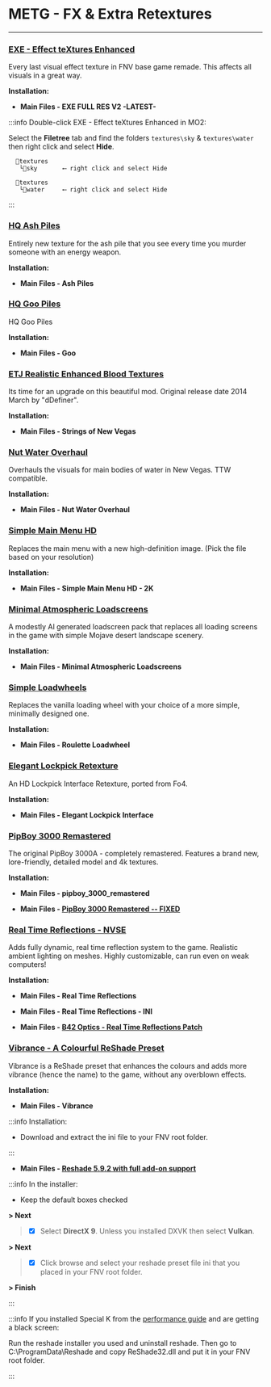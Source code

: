 # METG - FX & Extra Retextures

---

### [EXE - Effect teXtures Enhanced](https://www.nexusmods.com/newvegas/mods/62989)

Every last visual effect texture in FNV base game remade. This affects all visuals in a great way. 

**Installation:**

- **Main Files - EXE FULL RES V2 -LATEST-**

:::info Double-click EXE - Effect teXtures Enhanced in MO2:

Select the **Filetree** tab and find the folders `textures\sky` & `textures\water` then right click and select **Hide**.

```
  📁textures 
   └📁sky       ⟵ right click and select Hide
```
```
  📁textures 
   └📁water     ⟵ right click and select Hide
```

:::

### [HQ Ash Piles](https://www.nexusmods.com/newvegas/mods/82566)

Entirely new texture for the ash pile that you see every time you murder someone with an energy weapon. 

**Installation:**

- **Main Files - Ash Piles**


### [HQ Goo Piles](https://www.nexusmods.com/newvegas/mods/82567)

HQ Goo Piles 

**Installation:**

- **Main Files - Goo**


### [ETJ Realistic Enhanced Blood Textures](https://www.nexusmods.com/newvegas/mods/76113)

Its time for an upgrade on this beautiful mod. Original release date 2014 March by "dDefiner".

**Installation:**

- **Main Files - Strings of New Vegas**


### [Nut Water Overhaul](https://www.nexusmods.com/newvegas/mods/75995)

Overhauls the visuals for main bodies of water in New Vegas. TTW compatible. 

**Installation:**

- **Main Files - Nut Water Overhaul**


### [Simple Main Menu HD](https://www.nexusmods.com/newvegas/mods/64931)

Replaces the main menu with a new high-definition image. (Pick the file based on your resolution)

**Installation:**

- **Main Files - Simple Main Menu HD - 2K**


### [Minimal Atmospheric Loadscreens](https://www.nexusmods.com/newvegas/mods/82586)

A modestly AI generated loadscreen pack that replaces all loading screens in the game with simple Mojave desert landscape scenery. 

**Installation:**

- **Main Files - Minimal Atmospheric Loadscreens**


### [Simple Loadwheels](https://www.nexusmods.com/newvegas/mods/78974)

Replaces the vanilla loading wheel with your choice of a more simple, minimally designed one.

**Installation:**

- **Main Files - Roulette Loadwheel**


### [Elegant Lockpick Retexture](https://www.nexusmods.com/newvegas/mods/75670)

An HD Lockpick Interface Retexture, ported from Fo4. 

**Installation:**

- **Main Files - Elegant Lockpick Interface**


### [PipBoy 3000 Remastered](https://www.nexusmods.com/newvegas/mods/64175)

The original PipBoy 3000A - completely remastered. Features a brand new, lore-friendly, detailed model and 4k textures.

**Installation:**

- **Main Files - pipboy_3000_remastered**

- **Main Files - [PipBoy 3000 Remastered -- FIXED](https://www.nexusmods.com/newvegas/mods/79205?tab=files)**


### [Real Time Reflections - NVSE](https://www.nexusmods.com/newvegas/mods/82343)

Adds fully dynamic, real time reflection system to the game. Realistic ambient lighting on meshes. Highly customizable, can run even on weak computers! 

**Installation:**

- **Main Files - Real Time Reflections**

- **Main Files - Real Time Reflections - INI**

- **Main Files - [B42 Optics - Real Time Reflections Patch](https://www.nexusmods.com/newvegas/mods/82466?tab=files)**


### [Vibrance - A Colourful ReShade Preset](https://www.nexusmods.com/newvegas/mods/76715)

Vibrance is a ReShade preset that enhances the colours and adds more vibrance (hence the name) to the game, without any overblown effects.

**Installation:**

- **Main Files - Vibrance**

:::info Installation:

- Download and extract the ini file to your FNV root folder.

:::

- **Main Files - [Reshade 5.9.2 with full add-on support](https://reshade.me/#download)**

:::info In the installer:

- Keep the default boxes checked

**> Next**

> - [x]  Select **DirectX 9**. Unless you installed DXVK then select **Vulkan**.

**> Next**

> - [x]  Click browse and select your reshade preset file ini that you placed in your FNV root folder.

**> Finish**

:::

:::info If you installed Special K from the [performance guide](https://performance.moddinglinked.com/falloutnv.html#RecommendedLimiters) and are getting a black screen:

Run the reshade installer you used and uninstall reshade. Then go to C:\ProgramData\Reshade and copy ReShade32.dll and put it in your FNV root folder.

:::
